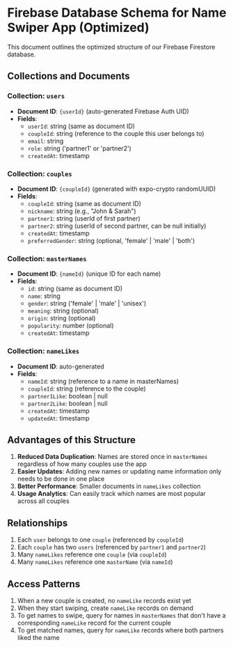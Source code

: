 # Firebase Database Schema for Name Swiper App (Optimized)

This document outlines the optimized structure of our Firebase Firestore database.

## Collections and Documents

### Collection: `users`
- **Document ID**: `{userId}` (auto-generated Firebase Auth UID)
- **Fields**:
  - `userId`: string (same as document ID)
  - `coupleId`: string (reference to the couple this user belongs to)
  - `email`: string
  - `role`: string ('partner1' or 'partner2')
  - `createdAt`: timestamp

### Collection: `couples`
- **Document ID**: `{coupleId}` (generated with expo-crypto randomUUID)
- **Fields**:
  - `coupleId`: string (same as document ID)
  - `nickname`: string (e.g., "John & Sarah")
  - `partner1`: string (userId of first partner)
  - `partner2`: string (userId of second partner, can be null initially)
  - `createdAt`: timestamp
  - `preferredGender`: string (optional, 'female' | 'male' | 'both')

### Collection: `masterNames`
- **Document ID**: `{nameId}` (unique ID for each name)
- **Fields**:
  - `id`: string (same as document ID)
  - `name`: string
  - `gender`: string ('female' | 'male' | 'unisex')
  - `meaning`: string (optional)
  - `origin`: string (optional)
  - `popularity`: number (optional)
  - `createdAt`: timestamp

### Collection: `nameLikes`
- **Document ID**: auto-generated
- **Fields**:
  - `nameId`: string (reference to a name in masterNames)
  - `coupleId`: string (reference to the couple)
  - `partner1Like`: boolean | null
  - `partner2Like`: boolean | null
  - `createdAt`: timestamp
  - `updatedAt`: timestamp

## Advantages of this Structure

1. **Reduced Data Duplication**: Names are stored once in `masterNames` regardless of how many couples use the app
2. **Easier Updates**: Adding new names or updating name information only needs to be done in one place
3. **Better Performance**: Smaller documents in `nameLikes` collection
4. **Usage Analytics**: Can easily track which names are most popular across all couples

## Relationships

1. Each `user` belongs to one `couple` (referenced by `coupleId`)
2. Each `couple` has two `users` (referenced by `partner1` and `partner2`)
3. Many `nameLikes` reference one `couple` (via `coupleId`)
4. Many `nameLikes` reference one `masterName` (via `nameId`)

## Access Patterns

1. When a new couple is created, no `nameLike` records exist yet
2. When they start swiping, create `nameLike` records on demand
3. To get names to swipe, query for names in `masterNames` that don't have a corresponding `nameLike` record for the current couple
4. To get matched names, query for `nameLike` records where both partners liked the name